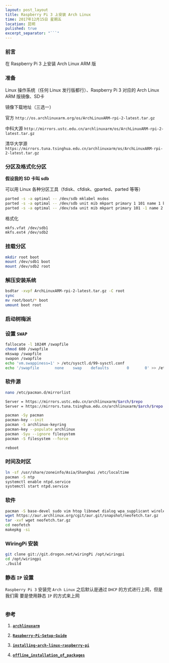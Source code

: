 ```yaml
---
layout: post_layout
title: Raspberry Pi 3 上安装 Arch Linux
time: 2017年12月15日 星期五
location: 昆明
pulished: true
excerpt_separator: "```"
---
```


### 前言

在 Raspberry Pi 3 上安装 Arch Linux ARM 版

### 准备

Linux 操作系统（任何 Linux 发行版都行）、Raspberry Pi 3 对应的 Arch Linux ARM 版镜像、SD卡

镜像下载地址（三选一）

官方 `http://os.archlinuxarm.org/os/ArchLinuxARM-rpi-2-latest.tar.gz`

中科大源 `http://mirrors.ustc.edu.cn/archlinuxarm/os/ArchLinuxARM-rpi-2-latest.tar.gz`

清华大学源 `https://mirrors.tuna.tsinghua.edu.cn/archlinuxarm/os/ArchLinuxARM-rpi-2-latest.tar.gz`

### 分区及格式化分区

**假设我的 SD 卡叫 sdb**

可以用 Linux 各种分区工具（fdisk、cfdisk、gparted、parted 等等）

```bash
parted -s -a optimal -- /dev/sdb mklabel msdos
parted -s -a optimal -- /dev/sdb unit mib mkpart primary 1 101 name 1 boot
parted -s -a optimal -- /dev/sda unit mib mkpart primary 101 -1 name 2 rootfs
```

格式化

```bash
mkfs.vfat /dev/sdb1
mkfs.ext4 /dev/sdb2
```

### 挂载分区

```bash
mkdir root boot
mount /dev/sdb1 boot
mount /dev/sdb2 root
```

### 解压安装系统

```bash
bsdtar -xvpf ArchLinuxARM-rpi-2-latest.tar.gz -C root
sync
mv root/boot/* boot
umount boot root
```

### 启动树梅派

### 设置 `SWAP`

```bash
fallocate -l 1024M /swapfile
chmod 600 /swapfile
mkswap /swapfile
swapon /swapfile
echo 'vm.swappiness=1' > /etc/sysctl.d/99-sysctl.conf
echo '/swapfile       none    swap    defaults        0       0' >> /etc/fstab
```

### 软件源

```bash
nano /etc/pacman.d/mirrorlist

Server = https://mirrors.ustc.edu.cn/archlinuxarm/$arch/$repo
Server = https://mirrors.tuna.tsinghua.edu.cn/archlinuxarm/$arch/$repo

pacman -Sy pacman
pacman-key --init
pacman -S archlinux-keyring
pacman-key --populate archlinux
pacman -Syu --ignore filesystem
pacman -S filesystem --force

reboot
```

### 时间及时区

```bash
ln -sf /usr/share/zoneinfo/Asia/Shanghai /etc/localtime
pacman -S ntp
systemctl enable ntpd.service
systemctl start ntpd.service
```

### 软件

```bash
pacman -S base-devel sudo vim htop libnewt dialog wpa_supplicant wireless_tools iw
wget https://aur.archlinux.org/cgit/aur.git/snapshot/neofetch.tar.gz
tar -xvf wget neofetch.tar.gz
cd neofetch
makepkg -si
```

### WiringPi 安装

```bash
git clone git://git.drogon.net/wiringPi /opt/wiringpi
cd /opt/wiringpi
./build
```

### 静态 `IP` 设置

`Raspberry Pi 3` 安装完 `Arch Linux` 之后默认是通过 `DHCP` 的方式进行上网，但是我们需
要是使用静态 `IP` 的方式来上网

```bash

``` 

### 参考

1. [**`archlinuxarm`**](https://archlinuxarm.org/platforms/armv8/broadcom/raspberry-pi-3#installation)

2. [**`Raspberry-Pi-Setup-Guide`**](https://github.com/phortx/Raspberry-Pi-Setup-Guide)

3. [**`installing-arch-linux-raspberry-pi`**](https://www.novaspirit.com/2017/04/25/installing-arch-linux-raspberry-pi/)

4. [**`offline_installation_of_packages`**](https://wiki.archlinux.org/index.php/offline_installation_of_packages)
